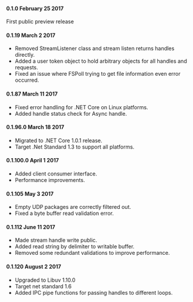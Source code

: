 #### 0.1.0 February 25 2017
First public preview release

#### 0.1.19 March 2 2017
- Removed StreamListener class and stream listen returns handles directly.
- Added a user token object to hold arbitrary objects for all handles and requests.
- Fixed an issue where FSPoll trying to get file information even error occurred.

#### 0.1.87 March 11 2017
- Fixed error handling for .NET Core on Linux platforms.
- Added handle status check for Async handle.

#### 0.1.96.0 March 18 2017
- Migrated to .NET Core 1.0.1 release.
- Target .Net Standard 1.3 to support all platforms.

#### 0.1.100.0 April 1 2017
- Added client consumer interface.
- Performance improvements.

#### 0.1.105 May 3 2017
- Empty UDP packages are correctly filtered out.
- Fixed a byte buffer read validation error.

#### 0.1.112 June 11 2017
- Made stream handle write public.
- Added read string by delimiter to writable buffer.
- Removed some redundant validations to improve performance. 

#### 0.1.120 August 2 2017
- Upgraded to Libuv 1.10.0
- Target net standard 1.6
- Added IPC pipe functions for passing handles to different loops.